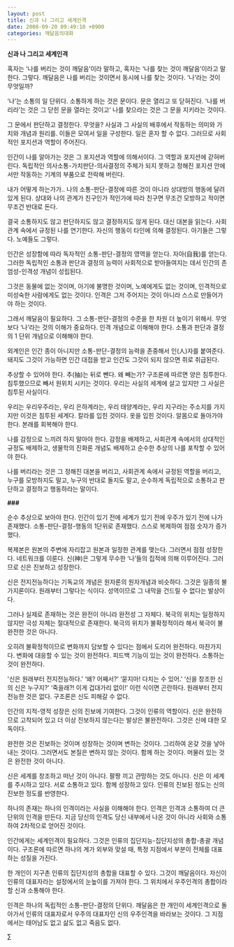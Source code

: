 ```yaml
---
layout: post
title: 신과 나 그리고 세계인격
date: 2008-09-20 09:49:10 +0900
categories: 깨달음의대화
---
```

**신과 나 그리고 세계인격**

혹자는 ‘나를 버리는 것이 깨달음’이라 말하고, 혹자는 ‘나를 찾는 것이 깨달음’이라고 말한다. 그렇다. 깨달음은 나를 버리는 것이면서 동시에 나를 찾는 것이다. ‘나’라는 것이 무엇일까? 

‘나’는 소통의 일 단위다. 소통하게 하는 것은 문이다. 문은 열리고 또 닫혀진다. ‘나를 버리라’는 것은 그 닫힌 문을 열라는 것이고‘ 나를 찾으라는 것은 그 문을 지키라는 것이다. 

그 문에서 판단하고 결정한다. 무엇을? 사실과 그 사실의 배후에서 작동하는 의미와 가치와 개념과 원리를. 이들은 모여서 일을 구성한다. 일은 혼자 할 수 없다. 그러므로 사회적인 포지션과 역할이 주어진다. 

인간이 나를 알아가는 것은 그 포지션과 역할에 의해서이다. 그 역할과 포지션에 갇혀버린다. 독립적인 의사소통-가치판단-의사결정의 주체가 되지 못하고 정해진 포지션 안에서만 작동하는 기계의 부품으로 전락해 버린다.

내가 어떻게 하는가가.. 나의 소통-판단-결정에 따른 것이 아니라 상대방의 행동에 달려있게 된다. 상대와 나의 관계가 친구인가 적인가에 따라 친구면 무조건 모방하고 적이면 무조건 반대로 돈다. 

결국 소통하지도 않고 판단하지도 않고 결정하지도 않게 된다. 대신 대본을 읽는다. 사회관계 속에서 규정된 나를 연기한다. 자신의 행동이 타인에 의해 결정된다. 아기들은 그렇다. 노예들도 그렇다. 

인간은 성장함에 따라 독자적인 소통-판단-결정의 영역을 얻는다. 자아(自我)를 얻는다. 그러한 독립적인 소통과 판단과 결정의 능력이 사회적으로 받아들여지는 데서 인간의 존엄성-인격성 개념이 성립된다. 

그것은 동물에 없는 것이며, 아기에 불명한 것이며, 노예에게도 없는 것이며, 인격적으로 미성숙한 사람에게도 없는 것이다. 인격은 그저 주어지는 것이 아니라 스스로 만들어가야 하는 것이다. 

그래서 깨달음이 필요하다. 그 소통-판단-결정의 수준을 한 차원 더 높이기 위해서. 무엇보다 ‘나’라는 것의 이해가 중요하다. 인격 개념으로 이해해야 한다. 소통과 판단과 결정의 1 단위 개념으로 이해해야 한다.

외계인은 인간 종이 아니지만 소통-판단-결정의 능력을 존중해서 인(人)자를 붙여준다. 돼지도 그것이 가능하면 인간 대접을 받고 인간도 그것이 되지 않으면 쥐로 취급된다.

추상할 수 있어야 한다. 추(抽)는 뒤로 뺀다. 왜 빼는가? 구조론에 따르면 양은 침투한다. 침투했으므로 빼서 원위치 시키는 것이다. 우리는 사실의 세계에 살고 있지만 그 사실은 침투된 사실이다. 

우리는 우리우주라는, 우리 은하계라는, 우리 태양계라는, 우리 지구라는 주소지를 가지지만 이것은 침투된 세계다. 칼라를 입힌 것이다. 옷을 입힌 것이다. 알몸으로 돌아가야 한다. 본래를 회복해야 한다.

나를 감정으로 느끼려 하지 말아야 한다. 감정을 배제하고, 사회관계 속에서의 상대적인 규정도 배제하고, 생물학의 진화론 개념도 배제하고 순수한 추상의 나를 포착할 수 있어야 한다. 

나를 버리라는 것은 그 정해진 대본을 버리고, 사회관계 속에서 규정된 역할을 버리고, 누구를 모방하지도 말고, 누구의 반대로 돌지도 말고, 순수하게 독립적으로 소통하고 판단하고 결정하고 행동하라는 말이다. 

**###**

순수 추상으로 보아야 한다. 인간이 있기 전에 세계가 있기 전에 우주가 있기 전에 나가 존재했다. 소통-판단-결정-행동의 1단위로 존재했다. 스스로 복제하여 점점 숫자가 증가했다. 

복제본은 원본의 주변에 자리잡고 원본과 일정한 관계를 맺는다. 그러면서 점점 성장한다. 네트워크를 이룬다. 신(神)은 그렇게 무수한 ‘나’들의 집적에 의해 이루어진다. 그러므로 신은 진보하고 성장한다. 

신은 전지전능하다는 기독교의 개념은 원자론의 원자개념과 비슷하다. 그것은 일종의 불가지론이다. 원래부터 그렇다는 식이다. 성역이므로 그 내막을 건드릴 수 없다는 발상이다. 

그러나 실제로 존재하는 것은 완전이 아니라 완전성 그 자체다. 북극의 위치는 일정하지 않지만 극성 자체는 절대적으로 존재한다. 북극의 위치가 불확정적이라 해서 북극이 불완전한 것은 아니다.

오히려 불확정적이므로 변화까지 담보할 수 있다는 점에서 도리어 완전하다. 마찬가지다. 변화에 대응할 수 있는 것이 완전하다. 피드백 기능이 있는 것이 완전하다. 소통하는 것이 완전하다. 

'신은 원래부터 전지전능하다.' ‘왜? 어째서?’ ‘묻지마! 다치는 수 있어.’ ‘신을 창조한 신의 신은 누구지?’ ‘죽을래?! 이게 겁대가리 없이!’ 이런 식이면 곤란하다. 원래부터 전지전능한 것은 없다. 구조론은 신도 피해갈 수 없다. 

인간의 지적-영적 성장은 신의 진보에 기여한다. 그것이 인류의 역할이다. 신은 완전하므로 고착되어 있고 더 이상 진보하지 않는다는 발상은 불완전하다. 그것은 신에 대한 모독이다. 

완전한 것은 진보하는 것이며 성장하는 것이며 변하는 것이다. 그리하여 온갖 것을 낳아내는 것이다. 그러면서도 본질은 변하지 않는 것이다. 함께 하는 것이다. 머물러 있는 것은 완전한 것이 아니다. 

신은 세계를 창조하고 떠난 것이 아니다. 팔짱 끼고 관망하는 것도 아니다. 신은 이 세계를 주시하고 있다. 서로 소통하고 있다. 함께 성장하고 있다. 인류의 진보된 정도는 신의 진보한 정도를 반영한다. 

하나의 존재는 하나의 인격이라는 사실을 이해해야 한다. 인격은 인격과 소통하여 더 큰 단위의 인격을 만든다. 지금 당신의 인격도 당신 내부에서 나온 것이 아니라 사회와 소통하여 2차적으로 얻어진 것이다.

인간에게는 세계인격이 필요하다. 그것은 인류의 집단지능-집단지성의 총합-총괄 개념이다. 구조론에 따르면 하나의 계가 외부와 맞설 때, 특정 지점에서 부분이 전체를 대표하는 성질을 가진다. 

한 개인이 지구촌 인류의 집단지성의 총합을 대표할 수 있다. 그것이 깨달음이다. 자신이 인류의 대표자라는 설정에서의 눈높이를 가져야 한다. 그 위치에서 우주인격의 총합이라 할 신과 소통해야 한다. 

인격은 하나의 독립적인 소통-판단-결정의 단위다. 깨달음은 한 개인이 세계인격으로 돌아가서 인류의 대표자로서 우주의 대표자인 신의 우주인격을 바라보는 것이다. 그 지점에서는 태어남도 없고 삶도 없고 죽음도 없다. 





∑